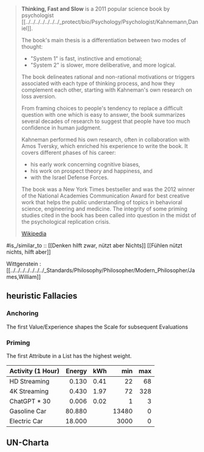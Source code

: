 ﻿---
aliases:
- "Thinking, Fast and Slow"
---

> **Thinking, Fast and Slow** is a 2011 popular science book by psychologist [[../../../../../../../_protect/bio/Psychology/Psychologist/Kahnemann,Daniel]].
>
> The book's main thesis is a differentiation between two modes of thought: 
> - "System 1" is fast, instinctive and emotional; 
> - "System 2" is slower, more deliberative, and more logical. 
>
> The book delineates rational and non-rational motivations 
> or triggers associated with each type of thinking process, and how they complement each other, 
> starting with Kahneman's own research on loss aversion. 
> 
> From framing choices to people's tendency to replace a difficult question with one which is easy to answer, 
> the book summarizes several decades of research 
> to suggest that people have too much confidence in human judgment. 
> 
> Kahneman performed his own research, often in collaboration with Amos Tversky, 
> which enriched his experience to write the book. 
> It covers different phases of his career: 
> - his early work concerning cognitive biases, 
> - his work on prospect theory and happiness, and 
> - with the Israel Defense Forces.
>
> The book was a New York Times bestseller 
> and was the 2012 winner of the National Academies Communication Award for best creative work 
> that helps the public understanding of topics in behavioral science, engineering and medicine. 
> The integrity of some priming studies cited in the book 
> has been called into question in the midst of the psychological replication crisis.
>
> [Wikipedia](https://en.wikipedia.org/wiki/Thinking,%20Fast%20and%20Slow)


#is_/similar_to :: [[Denken hilft zwar, nützt aber Nichts]] 
[[Fühlen nützt nichts, hilft aber]]  

Wittgenstein : 
[[../../../../../../../_Standards/Philosophy/Philosopher/Modern_Philosopher/James,William]] 
## heuristic Fallacies 

### Anchoring 

The first Value/Experience shapes the Scale for subsequent Evaluations 

### Priming 

The first Attribute in a List has the highest weight.  




| Activity (1 Hour) | Energy | kWh  |   min | max |
| ----------------- | -----: | ---- | ----: | --: |
| HD Streaming      |  0.130 | 0.41 |    22 |  68 |
| 4K Streaming      |  0.430 | 1.97 |    72 | 328 |
| ChatGPT * 30      |  0.006 | 0.02 |     1 |   3 |
| Gasoline Car      | 80.880 |      | 13480 |   0 |
| Electric Car      | 18.000 |      |  3000 |   0 |


## UN-Charta 

### 